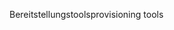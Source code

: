 <span data-ttu-id="4985a-101">Bereitstellungstools</span><span class="sxs-lookup"><span data-stu-id="4985a-101">provisioning tools</span></span>